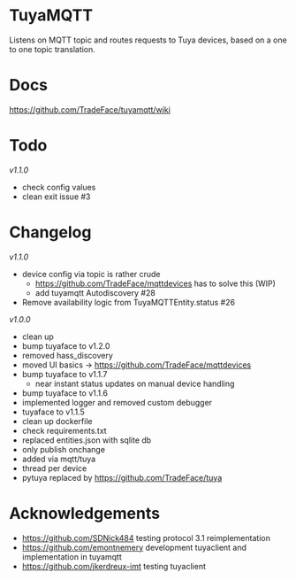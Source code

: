 TuyaMQTT
==================

Listens on MQTT topic and routes requests to Tuya devices, based on a one to one topic translation. 

Docs
================
https://github.com/TradeFace/tuyamqtt/wiki


Todo
===================
_v1.1.0_
- check config values
- clean exit issue #3


Changelog
==================
_v1.1.0_
- device config via topic is rather crude
  - https://github.com/TradeFace/mqttdevices has to solve this (WIP)
  - add tuyamqtt Autodiscovery #28
- Remove availability logic from TuyaMQTTEntity.status #26

_v1.0.0_
- clean up
- bump tuyaface to v1.2.0
- removed hass_discovery
- moved UI basics -> https://github.com/TradeFace/mqttdevices 
- bump tuyaface to v1.1.7 
  - near instant status updates on manual device handling
- bump tuyaface to v1.1.6
- implemented logger and removed custom debugger
- tuyaface to v1.1.5
- clean up dockerfile
- check requirements.txt 
- replaced entities.json with sqlite db
- only publish onchange
- added via mqtt/tuya
- thread per device
- pytuya replaced by https://github.com/TradeFace/tuya

Acknowledgements
=================
- https://github.com/SDNick484 testing protocol 3.1 reimplementation
- https://github.com/emontnemery development tuyaclient and implementation in tuyamqtt
- https://github.com/jkerdreux-imt testing tuyaclient

